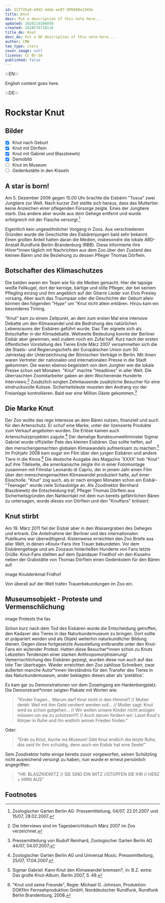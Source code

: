 ```yaml
---
id: 31f72ba8-a9d2-4dab-ae87-995680e1944a
title: Knut
desc: Put a description of this note here...
updated: 1620219396050
created: 1618576718116
title_de: Knut
desc_de: Put a DE description of this note here...
author: CMW
tao_type: story
cover_image: null
license: CC BY-SA
published: false
---
```


:::EN:::

English content goes here.

:::DE:::

# Rockstar Knut

## Bilder

- [x] Knut nach Geburt
- [x] Knut mit Dörflein
- [x] Knut mit Gabriel und Blaszkiewitz
- [x] Demobild
- [ ] Knut im Museum
- [ ] Gedenkstätte in den Kisseln

## A star is born!

Am 5. Dezember 2006 gegen 15.00 Uhr brachte die Eisbärin "Tosca" zwei Jungtiere zur Welt. Nach kurzer Zeit stellte sich heraus, dass das Muttertier keine Anzeichen einer pflegenden Fürsorge zeigte. Eines der Jungtiere starb. Das andere aber wurde aus dem Gehege entfernt und wurde erfolgreich mit der Flasche versorgt.[^birth1]



Eigentlich kein ungewöhnlicher Vorgang in Zoos. Aus verschiedenen Gründen wurde die Geschichte des Eisbärenjungen bald sehr bekannt. Einen großen Anteil hatten daran die Medien, insbesondre die lokale ARD-Anstalt Rundfunk Berlin-Brandenburg (RBB). Diese informierte ihre Hörer\*innen täglich mit Nachrichten aus dem Zoo über den Zustand des kleinen Bären und die Beziehung zu dessen Pfleger Thomas Dörflein.

## Botschafter des Klimaschutzes

Die beiden waren ein Team wie für die Medien gemacht. Hier die tapsige weiße Fellkugel, dort der kernige, bärtige und stille Pfleger, der bei seinem Pflegling einzog und ihm angeblich auf der Gitarre Lieder von Elvis Presley vorsang. Aber auch das Traumpaar oder die Geschichte der Geburt allein können den folgenden "Hype" um "Knut nicht allein erklären. Hinzu kam ein besonderes Timing.

"Knut" kam zu einem Zeitpunkt, an dem zum ersten Mal eine intensive Debatte um den Klimawandel und die Bedrohung des natürlichen Lebensraums der Eisbären geführt wurde. Das Tier eignete sich als Botschafter in der Klimadebatte. Weltweite Bedeutung konnte der Berliner Eisbär aber gewinnen, weil zudem noch ein Zufal half. Kurz nach der ersten öffentlichen Vorstellung des Tieres Ende März 2007 versammelten sich die die Staats- und Regierungschefs der Europäischen Union zum 50. Jahrestag der Unterzeichnung der Römischen Verträge in Berlin. Mit ihnen waren Vertreter der nationalen und internationalen Presse in die Stadt gekommen. Die waren ebenso begeistert von dem Jungtier wie die lokale Presse schon seit Monaten. "Knut" machte "Headlines" in aller Welt. Die überraschten Zoomitarbeiter gaben an dem Wochenende Hunderte Interviews.[^ambassador1] Zusätzlich sorgten Zehntausende zusätzliche Besucher für eine eindrucksvolle Kulisse. Sicherheitsleute mussten den Andrang vor der Freianlage kontrollieren. Bald war eine Million Gäste gekommen.[^ambassador2] 

## Die Marke Knut

Der Zoo wollte das rege Interesse an dem Bären nutzen, finanziell und auch für den Artenschutz. Er schuf eine Marke, unter der lizensierte Produkte zum Verkauf angeboten wurden. Die Erlöse kamen auch Artenschutzprojekten zugute.[^trademark1] Der damalige Bundesumweltminister Sigmar Gabriel wurde offizieller Pate des kleinen Eisbären. Das sollte helfen, auf den menschengemachten globalen Klimawandels aufmerksam zu machen.[^trademark2] Im Frühjahr 2008 kam sogar ein Film über den jungen Eisbären und andere Tiere in die Kinos.[^trademark3] Die deutsche Ausgabe des Magazins 'XXXX' hob "Knut" auf ihre Titelseite, die amerikanische zeigte ihn in einer Fotomontage zusammen mit Filmstar Leonardo di Caprio, der in jenem Jahr einen Film über den menschengemachten Klimawandel produziert hatte, auf einer Eisscholle.
"Knut" zog auch, als er nach einigen Monaten schon ein Eisbär-"Teenager" wurde viele Schaulistige an. Als Zoodirektor Bernhard Blaszkiewitz die Entscheidung traf, Pfleger Thomas Dörflein aus Sicherheitsgründen den Nahkontakt mit dem nun bereits gefährlichen Bären zu untersagen, wurde dieses von Dörflein und den "Knutfans" kritisiert.

## Knut stirbt

Am 19. März 2011 fiel der Eisbär aber in den Wassergraben des Geheges und ertrank. Die Anteilnahme der Berliner und des internationalen Publikums war überwältigend. Kistenweise erreichten den Zoo Briefe aus aller Welt, in denen »Knut«-Fans ihre Trauer bekundeten. Vor dem Eisbärengehege und am Zoozaun hinterließen Hunderte von Fans letzte Grüße. Knut-Fans stellten auf dem Spandauer Friedhof »In den Kisseln« neben der Grabstätte von Thomas Dörflein einen Gedenkstein für den Bären auf.

image Knutdenkmal Fridhof

Von überall auf der Welt trafen Trauerbekundungen im Zoo ein.

## Museumsobjekt - Proteste und Vermenschlichung

image Protests
the fax

Schon kurz nach dem Tod des Eisbären wurde die Entscheidung getroffen, den Kadaver des Tieres in das Naturkundemuseum zu bringen. Dort sollte er präpariert werden und als Objekt weiterhin naturkundlicher Bildung dienen. Gegen diese fortgesetzte Aussstellung entbrandte unter den Knut-Fans ein wütender Protest. Hatten diese Besucher\*innen schon zu Knuts Lebzeiten Tendenzen einer starken Anthropomorphisierung/ Vemernschlichung des Eisbären gezeigt, wurden diese nun auch auf das tote Tier übertragen. Wieder erreichten den Zoo zahllose Schreiben, zwar äußerten manche Autor\*innen Verständnis für den Transfer des Tieres in das Naturkundemuseum, ander beklagten diesen aber als 'pietätlos'.


Es kam gar zu Demonstrationen vor dem Zooeingang am Hardenbergplatz. Die Demonstrant\*innen zeigten Plakate mit Worten wie:

>"Kinder fragen... Warum darf Knut nicht in den Himmel? // Mutter denkt: Weil mit ihm Geld verdient werden soll... // Mutter sagt: Knut wird es schon gutgehen... // Wir wollen unsere Kinder nicht anlügen müssen um sie zu schützen!!!! // Auch darum fordern wir: Lasst Knut's Körper in Ruhe und ihn endlich seinen Frieden finden."

Oder:

>"Erde zu Knut, Asche ins Museum! Gibt Knut endlich die letzte Ruhe, das seid ihr ihm schuldig, denn auch ein Eisbär hat eine Seele!"

Sem Zoodirektor hatte einige bereits zuvor vorgeworfen, seinen Schützling nicht ausreichend versorgt zu haben, nun wurde er erneut persönlich angegriffen:

>"HR: BLASZKIEWITZ // SIE SIND EIN WITZ //STOPFEN SIE IHR // HERZ + HIRN AUS"

## Footnotes

[^birth1]: Zoologischer Garten Berlin AG: Pressemitteilung, 04/07, 22.01.2007 und 15/07, 28.02.2007.

[^ambassador1]: Die Interviews sind im Tagesberichtsbuch März 2007 im Zoo verzeichnet.

[^ambassador2]: Pressemitteilung von Rudolf Reinhard, Zoologischer Garten Berlin AG 44/07, 04.07.2007.

[^trademark1]: Zoologischer Garten Berlin AG und Universal Music: Pressemitteilung, 25/07, 17.04.2007.

[^trademark2]: Sigmar Gabriel: Kann Knut den Klimawandel bremsen?, in: B.Z. extra: Das große Knut-Album, Berlin 2007, S. 49.

[^trademark3]: "Knut und seine Freunde", Regie: Michael G. Johnson, Produktion: DOKfilm Fernsehproduktion GmbH, Norddeutscher Rundfunk, Rundfunk Berlin Brandenburg, 2008.
